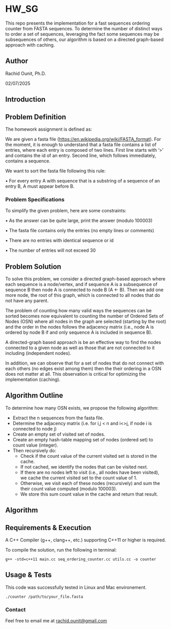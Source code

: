 # HW_SG
This repo presents the implementation for a fast sequences ordering counter from FASTA sequences.
To determine the number of distinct ways to order a set of sequences, leveraging the fact some sequences 
may be subsequences of others, our algorithm is based on a directed graph-based approach with caching.

## Author
Rachid Ounit, Ph.D.

02/07/2025

## Introduction

## Problem Definition
The homework assignment is defined as:

We are given a fasta file (https://en.wikipedia.org/wiki/FASTA_format). For the
moment, it is enough to understand that a fasta file contains a list of entries, where
each entry is composed of two lines. First line starts with ‘>’ and contains the id of an
entry. Second line, which follows immediately, contains a sequence.

We want to sort the fasta file following this rule:

• For every entry A with sequence that is a substring of a sequence of an entry
B, A must appear before B.

### Problem Specifications

To simplify the given problem, here are some constraints:

• As the answer can be quite large, print the answer (modulo 100003)

• The fasta file contains only the entries (no empty lines or comments)

• There are no entries with identical sequence or id

• The number of entries will not exceed 30


## Problem Solution

To solve this problem, we consider a directed graph-based approach where
each sequence is a node/vertex, and if sequence A is a subsequence
of sequence B then node A is connected to node B (A <- B).
Then we add one more node, the root of this graph, which is connected
to all nodes that do not have any parent.

The problem of counting how many valid ways the sequences can be sorted
becomes now equivalent to counting the number of Ordered Sets of Nodes
(OSN) where all nodes in the graph are selected (starting by the root) and
the order in the nodes follows the adjacency matrix (i.e., node A is 
ordered by node B if and only sequence A is included in sequence B).

A directed-graph based approach is be an effective way to find the nodes
connected to a given node as well as those that are not connected to it 
including (independent nodes).

In addition, we can observe that for a set of nodes that do not connect
with each others (no edges exist among them) then the their ordering
in a OSN does not matter at all. This observation is critical for optimizing
the implementation (caching).

## Algorithm Outline

To determine how many OSN exists, we propose the following algorithm:
- Extract the n sequences from the fasta file.
- Determine the adjacency matrix (i.e. for i,j < n and i<>j, if node i is connected to node j)
- Create an empty set of visited set of nodes.
- Create an empty hash-table mapping set of nodes (ordered set) to count value (integer).
- Then recursively do:
  - Check if the count value of the current visited set is stored in the cache.
  - If not cached, we identify the nodes that can be visited next.
  - If there are no nodes left to visit (i.e., all nodes have been visited), we cache the current visited set to the count value of 1.
  - Otherwise, we visit each of these nodes (recursively) and sum the their count value computed (modulo 100003).
  - We store this sum count value in the cache and return that result.

## Algorithm

## Requirements & Execution
A C++ Compiler (g++, clang++, etc.) supporting C++11 or higher is required.

To compile the solution, run the following in terminal:
```
g++ -std=c++11 main.cc seq_ordering_counter.cc utils.cc -o counter
```

## Usage & Tests
This code was successfully tested in Linux and Mac environement.

```
./counter /path/to/your_file.fasta
```

### Contact
Feel free to email me at rachid.ounit@gmail.com
